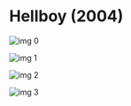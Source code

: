 # Hellboy (2004)

![img 0](https://i.imgur.com/tcUMWBr.jpg)

![img 1](https://i.imgur.com/Pp7NQEC.png)

![img 2](https://i.imgur.com/1WEDY4M.jpg)

![img 3](https://i.imgur.com/FKxMzUr.jpg)

